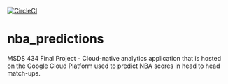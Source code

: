 [![CircleCI](https://circleci.com/gh/cwilbar04/nba_predictions.svg?style=svg)](https://circleci.com/gh/cwilbar04/nba_predictions)

# nba_predictions
MSDS 434 Final Project - Cloud-native analytics application that is hosted on the Google Cloud Platform used to predict NBA scores in head to head match-ups.
